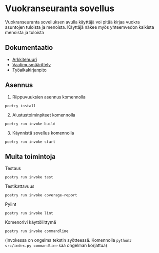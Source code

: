 # Vuokranseuranta sovellus
Vuokranseuranta sovelluksen avulla käyttäjä voi pitää kirjaa vuokra asuntojen tuloista ja menoista. Käyttäjä näkee myös yhteemvedon kaikista menoista ja tuloista

## Dokumentaatio
- [Arkkitehuuri](projekti/dokumentaatio/arkkitehtuuri.md)
- [Vaatimusmäärittely](projekti/dokumentaatio/vaatimusmaarittely.md)
- [Työaikakirjanpito](projekti/dokumentaatio/tyoaikakirjanito.md)

## Asennus
1. Riippuvuuksien asennus komennolla
```
poetry install
```
2. Alustustoiminpiteet komennolla
```
poetry run invoke build
```
3. Käynnistä sovellus komennolla
```
poetry run invoke start
```

## Muita toimintoja

Testaus
```
poetry run invoke test
```

Testikattavuus
```
poetry run invoke coverage-report
```

Pylint
```
poetry run invoke lint
```

Komenorivi käyttöliittymä
```
poetry run invoke commandline
```
(invokessa on ongelma tekstin syötteessä. Komennolla `python3 src/index.py commandline` saa ongelman korjattua)